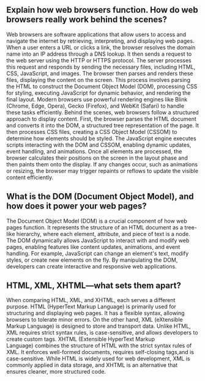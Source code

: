 ## Explain how web browsers function. How do web browsers really work behind the scenes?

Web browsers are software applications that allow users to access and navigate the internet by retrieving, interpreting, and displaying web pages. When a user enters a URL or clicks a link, the browser resolves the domain name into an IP address through a DNS lookup. It then sends a request to the web server using the HTTP or HTTPS protocol. The server processes this request and responds by sending the necessary files, including HTML, CSS, JavaScript, and images. The browser then parses and renders these files, displaying the content on the screen. This process involves parsing the HTML to construct the Document Object Model (DOM), processing CSS for styling, executing JavaScript for dynamic behavior, and rendering the final layout. Modern browsers use powerful rendering engines like Blink (Chrome, Edge, Opera), Gecko (Firefox), and WebKit (Safari) to handle these tasks efficiently. Behind the scenes, web browsers follow a structured approach to display content. First, the browser parses the HTML document and converts it into the DOM, a structured tree representation of the page. It then processes CSS files, creating a CSS Object Model (CSSOM) to determine how elements should be styled. The JavaScript engine executes scripts interacting with the DOM and CSSOM, enabling dynamic updates, event handling, and animations. Once all elements are processed, the browser calculates their positions on the screen in the layout phase and then paints them onto the display. If any changes occur, such as animations or resizing, the browser may trigger repaints or reflows to update the visible content efficiently.

## What is the DOM (Document Object Model), and how does it power your web pages? 

The Document Object Model (DOM) is a crucial component of how web pages function. It represents the structure of an HTML document as a tree-like hierarchy, where each element, attribute, and piece of text is a node. The DOM dynamically allows JavaScript to interact with and modify web pages, enabling features like content updates, animations, and event handling. For example, JavaScript can change an element's text, modify styles, or create new elements on the fly. By manipulating the DOM, developers can create interactive and responsive web applications.

## HTML, XML, XHTML—what sets them apart?

When comparing HTML, XML, and XHTML, each serves a different purpose. HTML (HyperText Markup Language) is primarily used for structuring and displaying web pages. It has a flexible syntax, allowing browsers to tolerate minor errors. On the other hand, XML (eXtensible Markup Language) is designed to store and transport data. Unlike HTML, XML requires strict syntax rules, is case-sensitive, and allows developers to create custom tags. XHTML (Extensible HyperText Markup Language) combines the structure of HTML with the strict syntax rules of XML. It enforces well-formed documents, requires self-closing tags,and is case-sensitive. While HTML is widely used for web development, XML is commonly applied in data storage, and XHTML is an alternative that ensures cleaner, more structured code.
